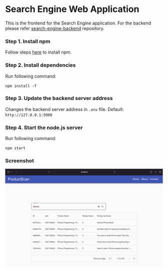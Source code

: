 # Search Engine Web Application

This is the frontend for the Search Engine application. For the backend please refer [search-engine-backend](https://github.com/sonalidesarda/search-engine-backend) repository.

### Step 1. Install npm
Follow steps [here](https://docs.npmjs.com/downloading-and-installing-node-js-and-npm) to install npm.

### Step 2. Install dependencies
Run following command:
```
npm install -f
```

### Step 3. Update the backend server address
Changes the backend server address in `.env` file. Default: `http://127.0.0.1:5000`

### Step 4. Start the node.js server
Run following command:
```
npm start
```

### Screenshot
![alt text](https://github.com/sonalidesarda/search-engine/blob/main/screenshots/search-engine-ui.png?raw=true)